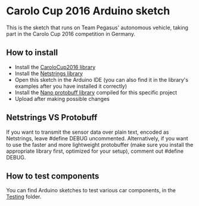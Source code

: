 # Carolo Cup 2016 Arduino sketch
This is the sketch that runs on Team Pegasus' autonomous vehicle, taking part in the Carolo Cup 2016 competition in Germany.

## How to install
- Install the [CaroloCup2016 library](https://github.com/platisd/CaroloCup2016)
- Install the [Netstrings library](https://github.com/platisd/Netstrings)
- Open this sketch in the Arduino IDE (you can also find it in the library's examples after you have installed it correctly)
- Install the [Nano protobuff library](https://github.com/hspilkov/nanopb) compiled for this specific project
- Upload after making possible changes

## Netstrings VS Protobuff
If you want to transmit the sensor data over plain text, encoded as Netstrings, leave #define DEBUG uncommented. Alternatively, if you want to use the faster and more lightweight protobuffer (make sure you install the appropriate library first, optimized for your setup), comment out #define DEBUG.

## How to test components
You can find Arduino sketches to test various car components, in the [Testing](https://github.com/platisd/CaroloCup2016/tree/master/examples/testing) folder.
